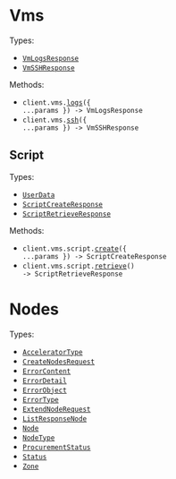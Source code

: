 # Vms

Types:

- <code><a href="./src/resources/vms/vms.ts">VmLogsResponse</a></code>
- <code><a href="./src/resources/vms/vms.ts">VmSSHResponse</a></code>

Methods:

- <code title="get /v0/vms/logs2">client.vms.<a href="./src/resources/vms/vms.ts">logs</a>({ ...params }) -> VmLogsResponse</code>
- <code title="get /v0/vms/ssh">client.vms.<a href="./src/resources/vms/vms.ts">ssh</a>({ ...params }) -> VmSSHResponse</code>

## Script

Types:

- <code><a href="./src/resources/vms/script.ts">UserData</a></code>
- <code><a href="./src/resources/vms/script.ts">ScriptCreateResponse</a></code>
- <code><a href="./src/resources/vms/script.ts">ScriptRetrieveResponse</a></code>

Methods:

- <code title="post /v0/vms/script">client.vms.script.<a href="./src/resources/vms/script.ts">create</a>({ ...params }) -> ScriptCreateResponse</code>
- <code title="get /v0/vms/script">client.vms.script.<a href="./src/resources/vms/script.ts">retrieve</a>() -> ScriptRetrieveResponse</code>

# Nodes

Types:

- <code><a href="./src/resources/nodes.ts">AcceleratorType</a></code>
- <code><a href="./src/resources/nodes.ts">CreateNodesRequest</a></code>
- <code><a href="./src/resources/nodes.ts">ErrorContent</a></code>
- <code><a href="./src/resources/nodes.ts">ErrorDetail</a></code>
- <code><a href="./src/resources/nodes.ts">ErrorObject</a></code>
- <code><a href="./src/resources/nodes.ts">ErrorType</a></code>
- <code><a href="./src/resources/nodes.ts">ExtendNodeRequest</a></code>
- <code><a href="./src/resources/nodes.ts">ListResponseNode</a></code>
- <code><a href="./src/resources/nodes.ts">Node</a></code>
- <code><a href="./src/resources/nodes.ts">NodeType</a></code>
- <code><a href="./src/resources/nodes.ts">ProcurementStatus</a></code>
- <code><a href="./src/resources/nodes.ts">Status</a></code>
- <code><a href="./src/resources/nodes.ts">Zone</a></code>
